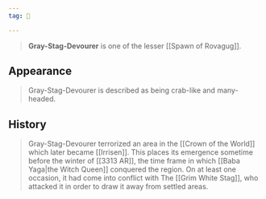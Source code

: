 ```yaml
---
tag: 👹

---
```


> **Gray-Stag-Devourer** is one of the lesser [[Spawn of Rovagug]].


## Appearance

> Gray-Stag-Devourer is described as being crab-like and many-headed.


## History

> Gray-Stag-Devourer terrorized an area in the [[Crown of the World]] which later became [[Irrisen]]. This places its emergence sometime before the winter of [[3313 AR]], the time frame in which [[Baba Yaga|the Witch Queen]] conquered the region.
> On at least one occasion, it had come into conflict with The [[Grim White Stag]], who attacked it in order to draw it away from settled areas.








